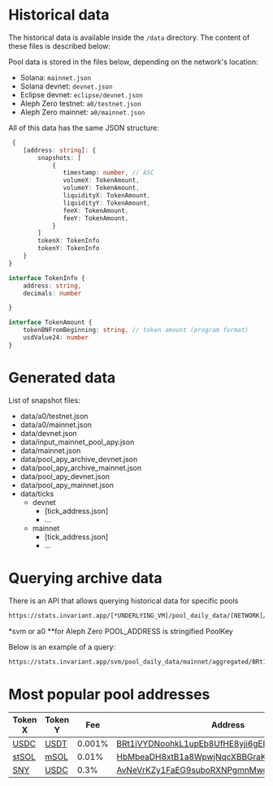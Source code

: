 # Historical data

The historical data is available inside the `/data` directory. The content of these files is described below:

Pool data is stored in the files below, depending on the network's location:
- Solana: `mainnet.json`
- Solana devnet: `devnet.json`
- Eclipse devnet: `eclipse/devnet.json`
- Aleph Zero testnet: `a0/testnet.json`
- Aleph Zero mainnet: `a0/mainnet.json`

All of this data has the same JSON structure:

```Typescript
 {
    [address: string]: {
        snapshots: [
            {
               timestamp: number, // ASC
               volumeX: TokenAmount,
               volumeY: TokenAmount,
               liquidityX: TokenAmount,
               liquidityY: TokenAmount,
               feeX: TokenAmount,
               feeY: TokenAmount,
            }
        ]
        tokenX: TokenInfo
        tokenY: TokenInfo
    } 
}

interface TokenInfo {
    address: string,
    decimals: number

}

interface TokenAmount {
    tokenBNFromBeginning: string, // token amount (program format)
    usdValue24: number
}
```

# Generated data

List of snapshot files:
- data/a0/testnet.json
- data/a0/mainnet.json
- data/devnet.json
- data/input_mainnet_pool_apy.json
- data/mainnet.json
- data/pool_apy_archive_devnet.json
- data/pool_apy_archive_mainnet.json
- data/pool_apy_devnet.json
- data/pool_apy_mainnet.json
- data/ticks
    - devnet
        - [tick_address.json]
        - ...
    - mainnet
        - [tick_address.json]
        - ...


# Querying archive data

There is an API that allows querying historical data for specific pools
```bash
https://stats.invariant.app/[*UNDERLYING_VM]/pool_daily_data/[NETWORK]/aggregated/[**POOL_ADDRESS]?{limit=N}
```
*svm or a0 
**for Aleph Zero POOL_ADDRESS is stringified PoolKey

Below is an example of a query:
```bash
https://stats.invariant.app/svm/pool_daily_data/mainnet/aggregated/BRt1iVYDNoohkL1upEb8UfHE8yji6gEDAmuN9Y4yekyc?limit=10
```

# Most popular pool addresses

| Token X                                          | Token Y                                          | Fee      | Address                                                                                                     |
|--------------------------------------------------|--------------------------------------------------|----------|-------------------------------------------------------------------------------------------------------------|
| [USDC](https://solscan.io/token/EPjFWdd5AufqSSqeM2qN1xzybapC8G4wEGGkZwyTDt1v)         | [USDT](https://solscan.io/token/Es9vMFrzaCERmJfrF4H2FYD4KCoNkY11McCe8BenwNYB)         | 0.001%  | [BRt1iVYDNoohkL1upEb8UfHE8yji6gEDAmuN9Y4yekyc](https://solscan.io/account/BRt1iVYDNoohkL1upEb8UfHE8yji6gEDAmuN9Y4yekyc) |
| [stSOL](https://solscan.io/token/7dHbWXmci3dT8UFYWYZweBLXgycu7Y3iL6trKn1Y7ARj)        | [mSOL](https://solscan.io/token/mSoLzYCxHdYgdzU16g5QSh3i5K3z3KZK7ytfqcJm7So)         | 0.01%    | [HbMbeaDH8xtB1a8WpwjNqcXBBGraKJjJ2xFkXEdAy1rY](https://solscan.io/account/HbMbeaDH8xtB1a8WpwjNqcXBBGraKJjJ2xFkXEdAy1rY)  |
| [SNY](https://solscan.io/token/4dmKkXNHdgYsXqBHCuMikNQWwVomZURhYvkkX5c4pQ7y)          | [USDC](https://solscan.io/token/EPjFWdd5AufqSSqeM2qN1xzybapC8G4wEGGkZwyTDt1v)         | 0.3%     | [AvNeVrKZy1FaEG9suboRXNPgmnMwomiU5EvkF6jGxGrX](https://solscan.io/account/AvNeVrKZy1FaEG9suboRXNPgmnMwomiU5EvkF6jGxGrX) |